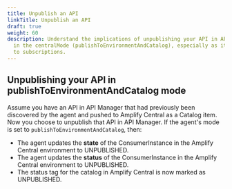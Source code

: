 ```yaml
---
title: Unpublish an API
linkTitle: Unpublish an API
draft: true
weight: 60
description: Understand the implications of unpublishing your API in API Manager
  in the centralMode (publishToEnvironmentAndCatalog), especially as it relates
  to subscriptions.
---
```

## Unpublishing your API in publishToEnvironmentAndCatalog mode

Assume you have an API in API Manager that had previously been discovered by the agent and pushed to Amplify Central as a Catalog item. Now you choose to unpublish that API in API Manager. If the agent's mode is set to `publishToEnvironmentAndCatalog`, then:

* The agent updates the **state** of the ConsumerInstance in the Amplify Central environment to UNPUBLISHED.
* The agent updates the **status** of the ConsumerInstance in the Amplify Central environment to UNPUBLISHED.
* The status tag for the catalog in Amplify Central is now marked as UNPUBLISHED.
